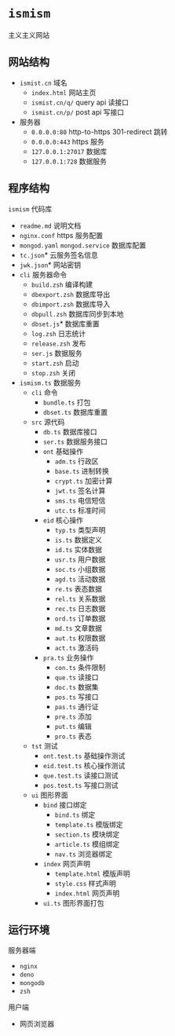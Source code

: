 # `ismism`

主义主义网站

## 网站结构

- `ismist.cn` 域名
  - `index.html` 网站主页
  - `ismist.cn/q/` query api 读接口
  - `ismist.cn/p/` post api 写接口
- 服务器
  - `0.0.0.0:80` http-to-https 301-redirect 跳转
  - `0.0.0.0:443` https 服务
  - `127.0.0.1:27017` 数据库
  - `127.0.0.1:728` 数据服务

## 程序结构

`ismism` 代码库

- `readme.md` 说明文档
- `nginx.conf` https 服务配置
- `mongod.yaml` `mongod.service` 数据库配置
- `tc.json`* 云服务签名信息
- `jwk.json`* 网站密钥
- `cli` 服务器命令
  - `build.zsh` 编译构建
  - `dbexport.zsh` 数据库导出
  - `dbimport.zsh` 数据库导入
  - `dbpull.zsh` 数据库同步到本地
  - `dbset.js`* 数据库重置
  - `log.zsh` 日志统计
  - `release.zsh` 发布
  - `ser.js` 数据服务
  - `start.zsh` 启动
  - `stop.zsh` 关闭
- `ismism.ts` 数据服务
  - `cli` 命令
    - `bundle.ts` 打包
    - `dbset.ts` 数据库重置
  - `src` 源代码
    - `db.ts` 数据库接口
    - `ser.ts` 数据服务接口
    - `ont` 基础操作
      - `adm.ts` 行政区
      - `base.ts` 进制转换
      - `crypt.ts` 加密计算
      - `jwt.ts` 签名计算
      - `sms.ts` 电信短信
      - `utc.ts` 标准时间
    - `eid` 核心操作
      - `typ.ts` 类型声明
      - `is.ts` 数据定义
      - `id.ts` 实体数据
      - `usr.ts` 用户数据
      - `soc.ts` 小组数据
      - `agd.ts` 活动数据
      - `re.ts` 表态数据
      - `rel.ts` 关系数据
      - `rec.ts` 日志数据
      - `ord.ts` 订单数据
      - `md.ts` 文章数据
      - `aut.ts` 权限数据
      - `act.ts` 激活码
    - `pra.ts` 业务操作
      - `con.ts` 条件限制
      - `que.ts` 读接口
      - `doc.ts` 数据集
      - `pos.ts` 写接口
      - `pas.ts` 通行证
      - `pre.ts` 添加
      - `put.ts` 编辑
      - `pro.ts` 表态
  - `tst` 测试
    - `ont.test.ts` 基础操作测试
    - `eid.test.ts` 核心操作测试
    - `que.test.ts` 读接口测试
    - `pos.test.ts` 写接口测试
  - `ui` 图形界面
    - `bind` 接口绑定
      - `bind.ts` 绑定
      - `template.ts` 模版绑定
      - `section.ts` 模块绑定
      - `article.ts` 模组绑定
      - `nav.ts` 浏览器绑定
    - `index` 网页声明
      - `template.html` 模版声明
      - `style.css` 样式声明
      - `index.html` 网页声明
    - `ui.ts` 图形界面打包

## 运行环境

服务器端

- `nginx`
- `deno`
- `mongodb`
- `zsh`

用户端

- 网页浏览器
